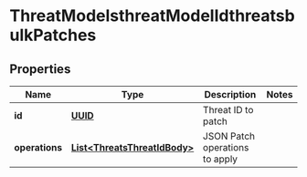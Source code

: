 # ThreatModelsthreatModelIdthreatsbulkPatches

## Properties
Name | Type | Description | Notes
------------ | ------------- | ------------- | -------------
**id** | [**UUID**](UUID.md) | Threat ID to patch | 
**operations** | [**List&lt;ThreatsThreatIdBody&gt;**](ThreatsThreatIdBody.md) | JSON Patch operations to apply | 
